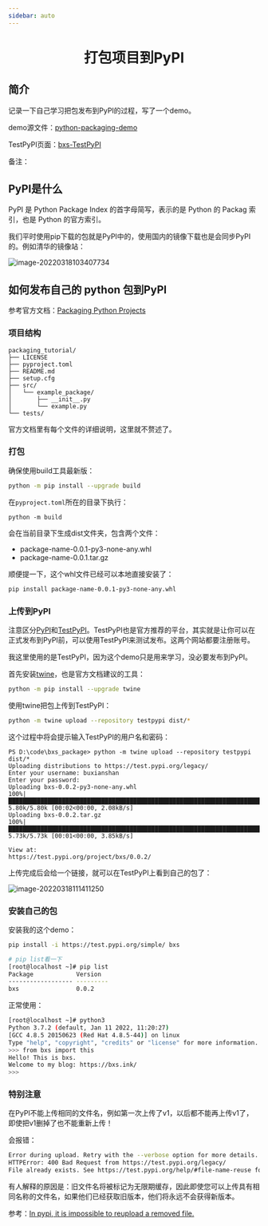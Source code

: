```yaml
---
sidebar: auto
---
```


<h1 align='center'>打包项目到PyPI</h1>

## 简介

记录一下自己学习把包发布到PyPI的过程，写了一个demo。

demo源文件：[python-packaging-demo](https://github.com/buxianshan/python-packaging-demo)

TestPyPI页面：[bxs-TestPyPI](https://test.pypi.org/project/bxs/)

备注：

## PyPI是什么

PyPI 是 Python Package Index 的首字母简写，表示的是 Python 的 Packag 索引，也是 Python 的官方索引。

我们平时使用pip下载的包就是PyPI中的，使用国内的镜像下载也是会同步PyPI的。例如清华的镜像站：

![image-20220318103407734](https://buxianshan.oss-cn-beijing.aliyuncs.com/Typora_images/image-20220318103407734.png)

## 如何发布自己的 python 包到PyPI

参考官方文档：[Packaging Python Projects](https://packaging.python.org/en/latest/tutorials/packaging-projects/)

### 项目结构

```
packaging_tutorial/
├── LICENSE
├── pyproject.toml
├── README.md
├── setup.cfg
├── src/
│   └── example_package/
│       ├── __init__.py
│       └── example.py
└── tests/
```

官方文档里有每个文件的详细说明，这里就不赘述了。

### 打包

确保使用build工具最新版：

```sh
python -m pip install --upgrade build
```

在`pyproject.toml`所在的目录下执行：

```sh]
python -m build
```

会在当前目录下生成dist文件夹，包含两个文件：

- package-name-0.0.1-py3-none-any.whl
- package-name-0.0.1.tar.gz



顺便提一下，这个whl文件已经可以本地直接安装了：

```sh
pip install package-name-0.0.1-py3-none-any.whl
```

### 上传到PyPI

注意区分[PyPI](https://pypi.org/)和[TestPyPI](https://test.pypi.org/)。TestPyPI也是官方推荐的平台，其实就是让你可以在正式发布到PyPI前，可以使用TestPyPI来测试发布。这两个网站都要注册账号。

我这里使用的是TestPyPI，因为这个demo只是用来学习，没必要发布到PyPI。

首先安装[twine](https://packaging.python.org/en/latest/key_projects/#twine)，也是官方文档建议的工具：

```sh
python -m pip install --upgrade twine
```

使用twine把包上传到TestPyPI：

```sh
python -m twine upload --repository testpypi dist/*
```

这个过程中将会提示输入TestPyPI的用户名和密码：

```
PS D:\code\bxs_package> python -m twine upload --repository testpypi dist/*
Uploading distributions to https://test.pypi.org/legacy/
Enter your username: buxianshan
Enter your password:
Uploading bxs-0.0.2-py3-none-any.whl
100%|█████████████████████████████████████████████████████████████████████████████| 5.80k/5.80k [00:02<00:00, 2.08kB/s]
Uploading bxs-0.0.2.tar.gz
100%|█████████████████████████████████████████████████████████████████████████████| 5.73k/5.73k [00:01<00:00, 3.85kB/s]

View at:
https://test.pypi.org/project/bxs/0.0.2/
```

上传完成后会给一个链接，就可以在TestPyPI上看到自己的包了：

![image-20220318111411250](https://buxianshan.oss-cn-beijing.aliyuncs.com/Typora_images/image-20220318111411250.png)

### 安装自己的包

安装我的这个demo：

```sh
pip install -i https://test.pypi.org/simple/ bxs

# pip list看一下
[root@localhost ~]# pip list
Package            Version
------------------ ---------
bxs                0.0.2
```

正常使用：

```sh
[root@localhost ~]# python3
Python 3.7.2 (default, Jan 11 2022, 11:20:27) 
[GCC 4.8.5 20150623 (Red Hat 4.8.5-44)] on linux
Type "help", "copyright", "credits" or "license" for more information.
>>> from bxs import this
Hello! This is bxs.
Welcome to my blog: https://bxs.ink/
>>> 
```

### 特别注意

在PyPI不能上传相同的文件名，例如第一次上传了v1，以后都不能再上传v1了，即使把v1删掉了也不能重新上传！

会报错：

```sh
Error during upload. Retry with the --verbose option for more details.
HTTPError: 400 Bad Request from https://test.pypi.org/legacy/
File already exists. See https://test.pypi.org/help/#file-name-reuse for more information.
```

有人解释的原因是：旧文件名将被标记为无限期缓存，因此即使您可以上传具有相同名称的文件名，如果他们已经获取旧版本，他们将永远不会获得新版本。

参考：[In pypi, it is impossible to reupload a removed file.](https://github.com/pypa/packaging-problems/issues/74)